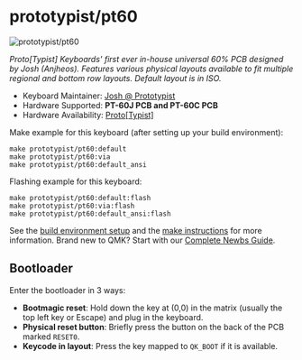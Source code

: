 # prototypist/pt60

![prototypist/pt60](https://i.imgur.com/Iu3QwxRh.png)

*Proto[Typist] Keyboards' first ever in-house universal 60% PCB designed by Josh (Anjheos). 
Features various physical layouts available to fit multiple regional and bottom row layouts.
Default layout is in ISO.*

* Keyboard Maintainer: [Josh @ Prototypist](https://github.com/Anjheos)
* Hardware Supported: **PT-60J PCB and PT-60C PCB**
* Hardware Availability: [Proto[Typist]](https://prototypist.net)

Make example for this keyboard (after setting up your build environment):

    make prototypist/pt60:default
    make prototypist/pt60:via
    make prototypist/pt60:default_ansi
    

Flashing example for this keyboard:

    make prototypist/pt60:default:flash
    make prototypist/pt60:via:flash
    make prototypist/pt60:default_ansi:flash
    

See the [build environment setup](https://docs.qmk.fm/#/getting_started_build_tools) and the [make instructions](https://docs.qmk.fm/#/getting_started_make_guide) for more information. Brand new to QMK? Start with our [Complete Newbs Guide](https://docs.qmk.fm/#/newbs).

## Bootloader

Enter the bootloader in 3 ways:

* **Bootmagic reset**: Hold down the key at (0,0) in the matrix (usually the top left key or Escape) and plug in the keyboard.
* **Physical reset button**: Briefly press the button on the back of the PCB marked `RESET0`.
* **Keycode in layout**: Press the key mapped to `QK_BOOT` if it is available.

